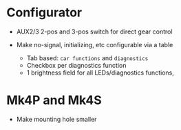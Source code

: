 # Configurator

* AUX2/3 2-pos and 3-pos switch for direct gear control

* Make no-signal, initializing, etc configurable via a table
    - Tab based: `car functions` and `diagnostics`
    - Checkbox per diagnostics function
    - 1 brightness field for all LEDs/diagnostics functions,

# Mk4P and Mk4S

* Make mounting hole smaller
